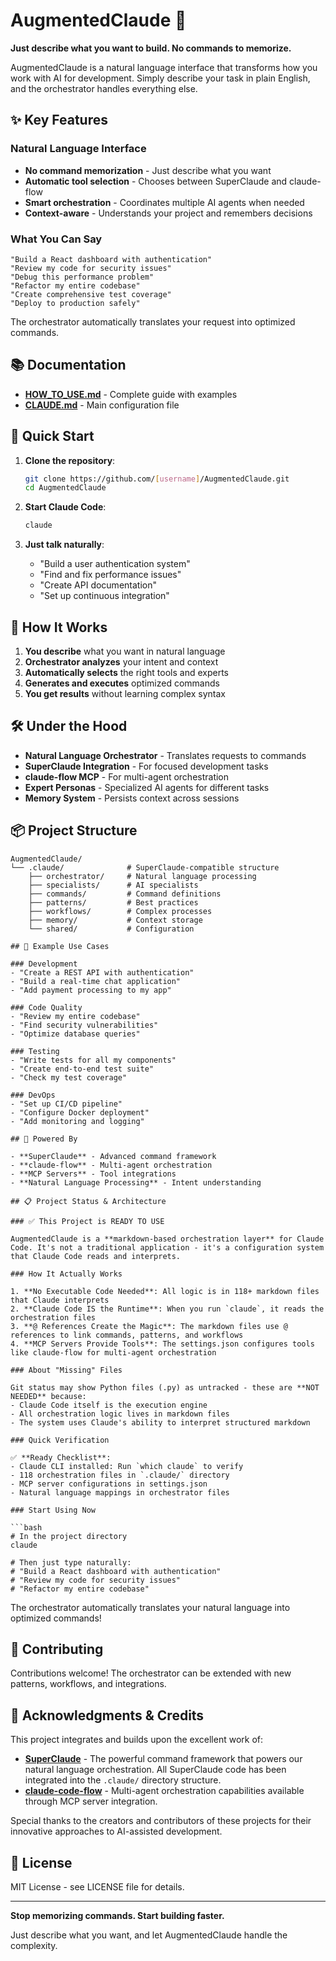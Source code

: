# AugmentedClaude 🚀

**Just describe what you want to build. No commands to memorize.**

AugmentedClaude is a natural language interface that transforms how you work with AI for development. Simply describe your task in plain English, and the orchestrator handles everything else.

## ✨ Key Features

### Natural Language Interface
- **No command memorization** - Just describe what you want
- **Automatic tool selection** - Chooses between SuperClaude and claude-flow
- **Smart orchestration** - Coordinates multiple AI agents when needed
- **Context-aware** - Understands your project and remembers decisions

### What You Can Say

```
"Build a React dashboard with authentication"
"Review my code for security issues"
"Debug this performance problem"
"Refactor my entire codebase"
"Create comprehensive test coverage"
"Deploy to production safely"
```

The orchestrator automatically translates your request into optimized commands.

## 📚 Documentation

- **[HOW_TO_USE.md](HOW_TO_USE.md)** - Complete guide with examples
- **[CLAUDE.md](CLAUDE.md)** - Main configuration file

## 🚀 Quick Start

1. **Clone the repository**:
   ```bash
   git clone https://github.com/[username]/AugmentedClaude.git
   cd AugmentedClaude
   ```

2. **Start Claude Code**:
   ```bash
   claude
   ```

3. **Just talk naturally**:
   - "Build a user authentication system"
   - "Find and fix performance issues"
   - "Create API documentation"
   - "Set up continuous integration"

## 🧠 How It Works

1. **You describe** what you want in natural language
2. **Orchestrator analyzes** your intent and context
3. **Automatically selects** the right tools and experts
4. **Generates and executes** optimized commands
5. **You get results** without learning complex syntax

## 🛠️ Under the Hood

- **Natural Language Orchestrator** - Translates requests to commands
- **SuperClaude Integration** - For focused development tasks
- **claude-flow MCP** - For multi-agent orchestration
- **Expert Personas** - Specialized AI agents for different tasks
- **Memory System** - Persists context across sessions

## 📦 Project Structure

```
AugmentedClaude/
└── .claude/              # SuperClaude-compatible structure
    ├── orchestrator/     # Natural language processing
    ├── specialists/      # AI specialists
    ├── commands/         # Command definitions
    ├── patterns/         # Best practices
    ├── workflows/        # Complex processes
    ├── memory/           # Context storage
    └── shared/           # Configuration

## 🎯 Example Use Cases

### Development
- "Create a REST API with authentication"
- "Build a real-time chat application"
- "Add payment processing to my app"

### Code Quality
- "Review my entire codebase"
- "Find security vulnerabilities"
- "Optimize database queries"

### Testing
- "Write tests for all my components"
- "Create end-to-end test suite"
- "Check my test coverage"

### DevOps
- "Set up CI/CD pipeline"
- "Configure Docker deployment"
- "Add monitoring and logging"

## 🤖 Powered By

- **SuperClaude** - Advanced command framework
- **claude-flow** - Multi-agent orchestration
- **MCP Servers** - Tool integrations
- **Natural Language Processing** - Intent understanding

## 📋 Project Status & Architecture

### ✅ This Project is READY TO USE

AugmentedClaude is a **markdown-based orchestration layer** for Claude Code. It's not a traditional application - it's a configuration system that Claude Code reads and interprets.

### How It Actually Works

1. **No Executable Code Needed**: All logic is in 118+ markdown files that Claude interprets
2. **Claude Code IS the Runtime**: When you run `claude`, it reads the orchestration files
3. **@ References Create the Magic**: The markdown files use @ references to link commands, patterns, and workflows
4. **MCP Servers Provide Tools**: The settings.json configures tools like claude-flow for multi-agent orchestration

### About "Missing" Files

Git status may show Python files (.py) as untracked - these are **NOT NEEDED** because:
- Claude Code itself is the execution engine
- All orchestration logic lives in markdown files
- The system uses Claude's ability to interpret structured markdown

### Quick Verification

✅ **Ready Checklist**:
- Claude CLI installed: Run `which claude` to verify
- 118 orchestration files in `.claude/` directory
- MCP server configurations in settings.json
- Natural language mappings in orchestrator files

### Start Using Now

```bash
# In the project directory
claude

# Then just type naturally:
# "Build a React dashboard with authentication"
# "Review my code for security issues"
# "Refactor my entire codebase"
```

The orchestrator automatically translates your natural language into optimized commands!

## 🤝 Contributing

Contributions welcome! The orchestrator can be extended with new patterns, workflows, and integrations.

## 🙏 Acknowledgments & Credits

This project integrates and builds upon the excellent work of:

- **[SuperClaude](https://github.com/NomenAK/SuperClaude)** - The powerful command framework that powers our natural language orchestration. All SuperClaude code has been integrated into the `.claude/` directory structure.
- **[claude-code-flow](https://github.com/ruvnet/claude-code-flow)** - Multi-agent orchestration capabilities available through MCP server integration.

Special thanks to the creators and contributors of these projects for their innovative approaches to AI-assisted development.

## 📄 License

MIT License - see LICENSE file for details.

---

**Stop memorizing commands. Start building faster.**

Just describe what you want, and let AugmentedClaude handle the complexity.